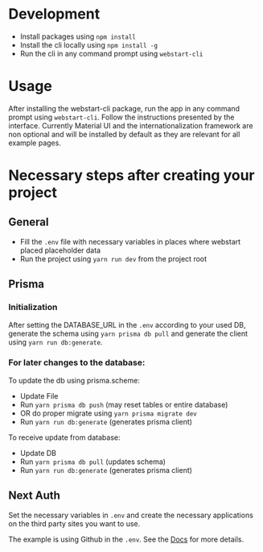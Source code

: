 # Development

- Install packages using `npm install`
- Install the cli locally using `npm install -g`
- Run the cli in any command prompt using `webstart-cli`

# Usage

After installing the webstart-cli package, run the app in any command prompt using `webstart-cli`.
Follow the instructions presented by the interface.
Currently Material UI and the internationalization framework are non optional and will be installed by default as they are relevant for all example pages.

# Necessary steps after creating your project

## General

- Fill the `.env` file with necessary variables in places where webstart placed placeholder data
- Run the project using `yarn run dev` from the project root

## Prisma

### Initialization

After setting the DATABASE_URL in the `.env` according to your used DB, generate the schema using `yarn prisma db pull` and generate the client using `yarn run db:generate`.

### For later changes to the database:
To update the db using prisma.scheme:
- Update File
- Run `yarn prisma db push` (may reset tables or entire database)
- OR do proper migrate using `yarn prisma migrate dev`
- Run `yarn run db:generate` (generates prisma client)

To receive update from database:
- Update DB
- Run `yarn prisma db pull` (updates schema)
- Run `yarn run db:generate` (generates prisma client)

## Next Auth

Set the necessary variables in `.env` and create the necessary applications on the third party sites you want to use.

The example is using Github in the `.env`. See the [Docs](https://next-auth.js.org/configuration/providers/oauth#built-in-providers) for more details.